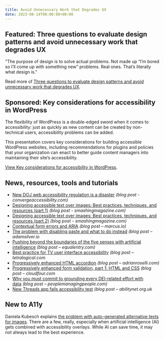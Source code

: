 ```yaml
---
title: Avoid Unnecessary Work that Degrades UX
date: 2023-08-14T08:00:08+00:00
---
```


## Featured: Three questions to evaluate design patterns and avoid unnecessary work that degrades UX

"The purpose of design is to solve actual problems. Not made up “I’m bored so I’ll come up with something new” problems. Real ones. That’s literally what design is."

Read more of [Three questions to evaluate design patterns and avoid unnecessary work that degrades UX](https://adamsilver.io/blog/3-questions-to-evaluate-design-patterns-and-avoid-unnecessary-work-that-degrades-ux/).

## Sponsored: Key considerations for accessibility in WordPress

The flexibility of WordPress is a double-edged sword when it comes to accessibility: just as quickly as new content can be created by non-technical users, accessibility problems can be added.

This presentation covers key considerations for building accessible WordPress websites, including recommendations for plugins and policies that your organization can enact to better guide content managers into maintaining their site’s accessibility.

[View Key considerations for accessibility in WordPress](https://equalizedigital.com/key-considerations-for-accessibility-in-wordpress-amber-hinds/?utm_source=a11yweekly&utm_medium=sponsored).

## News, resources, tools and tutorials

- [New DOJ web accessibility regulation is a disaster](https://convergeaccessibility.com/2023/08/03/new-doj-web-accessibility-regulation-is-a-disaster/) *(blog post - convergeaccessibility.com)*
- [Designing accessible text over images: Best practices, techniques, and resources (part 1)](https://www.smashingmagazine.com/2023/08/designing-accessible-text-over-images-part1/) *(blog post - smashingmagazine.com)*
- [Designing accessible text over images: Best practices, techniques, and resources (part 2)](https://www.smashingmagazine.com/2023/08/designing-accessible-text-over-images-part2/) *(blog post - smashingmagazine.com)*
- [Contextual form errors and ARIA](https://marcus.io/blog/contextual-form-errors-aria) *(blog post – marcus.io)*
- [The problem with disabling paste and what to do instead](https://adamsilver.io/blog/the-problem-with-disabling-paste-and-what-to-do-instead/) *(blog post – adamsilver.io*
- [Pushing beyond the boundaries of the five senses with artificial intelligence](https://equalentry.com/accessibility-artificial-intelligence-senses/) *(blog post – equalentry.com)*
- [Best practice for TV user interface accessibility](https://tetralogical.com/blog/2023/08/09/tv-best-practices/) *(blog post – tetralogical.com*
- [Progressively enhanced HTML accordion](https://adrianroselli.com/2023/08/progressively-enhanced-html-accordion.html) *(blog post – adrianroselli.com)*
- [Progressively enhanced form validation, part 1: HTML and CSS](https://cloudfour.com/thinks/progressively-enhanced-form-validation-part-1-html-and-css/) *(blog post – cloudfour.com*
- [Why you must commit to grounding every DEI-related effort with data](https://peoplemanagingpeople.com/interviews/lily-zheng-inclusive-workplaces/) *(blog post – peoplemanagingpeople.com)*
- [New Threads app fails accessibility test](https://abilitynet.org.uk/news-blogs/new-threads-app-fails-accessibility-test) *(blog post – abilitynet.org.uk*

## New to A11y

Daniela Kubesch explains [the problem with auto-generated alternative texts for images](https://dnikub.dev/blog/2023/the-problem-with-auto-generated-alternative-texts-for-images/). There are a few, really, especially when artificial intelligence (AI) gets combined with accessibility overlays. While AI can save time, it may not always lead to the best experience.

